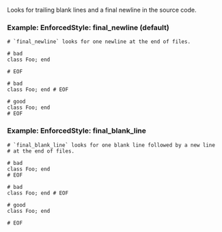 Looks for trailing blank lines and a final newline in the
source code.

### Example: EnforcedStyle: final_newline (default)
    # `final_newline` looks for one newline at the end of files.

    # bad
    class Foo; end

    # EOF

    # bad
    class Foo; end # EOF

    # good
    class Foo; end
    # EOF

### Example: EnforcedStyle: final_blank_line
    # `final_blank_line` looks for one blank line followed by a new line
    # at the end of files.

    # bad
    class Foo; end
    # EOF

    # bad
    class Foo; end # EOF

    # good
    class Foo; end

    # EOF
